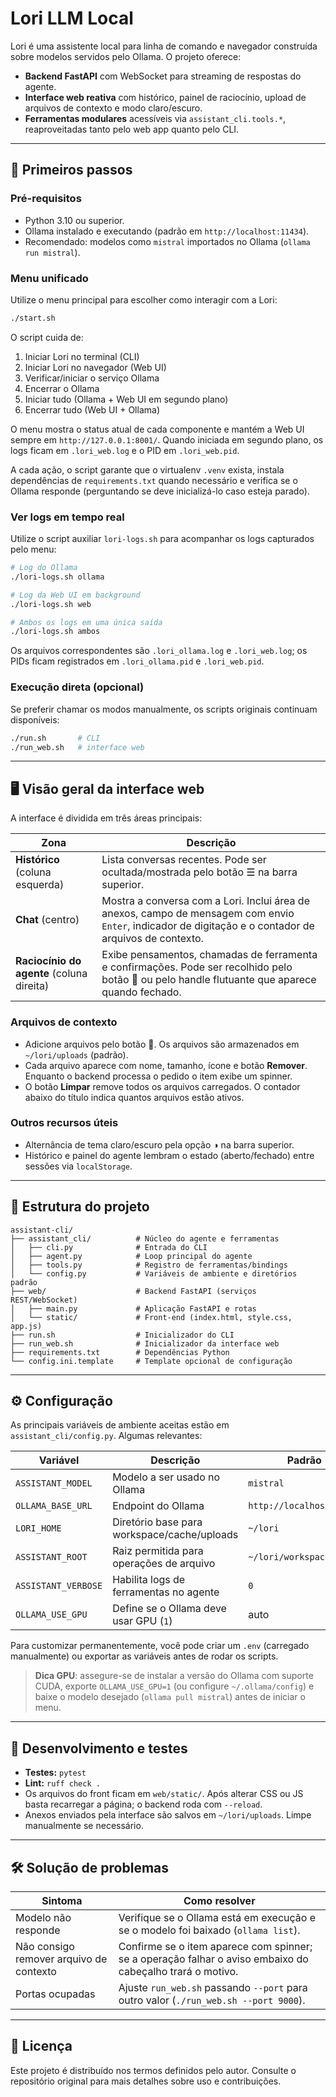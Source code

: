 # Lori LLM Local

Lori é uma assistente local para linha de comando e navegador construída sobre modelos servidos pelo Ollama. O projeto oferece:

- **Backend FastAPI** com WebSocket para streaming de respostas do agente.
- **Interface web reativa** com histórico, painel de raciocínio, upload de arquivos de contexto e modo claro/escuro.
- **Ferramentas modulares** acessíveis via `assistant_cli.tools.*`, reaproveitadas tanto pelo web app quanto pelo CLI.

---

## 🚀 Primeiros passos

### Pré-requisitos

- Python 3.10 ou superior.
- Ollama instalado e executando (padrão em `http://localhost:11434`).
- Recomendado: modelos como `mistral` importados no Ollama (`ollama run mistral`).

### Menu unificado

Utilize o menu principal para escolher como interagir com a Lori:

```bash
./start.sh
```

O script cuida de:

1. Iniciar Lori no terminal (CLI)
2. Iniciar Lori no navegador (Web UI)
3. Verificar/iniciar o serviço Ollama
4. Encerrar o Ollama
5. Iniciar tudo (Ollama + Web UI em segundo plano)
6. Encerrar tudo (Web UI + Ollama)

O menu mostra o status atual de cada componente e mantém a Web UI sempre em `http://127.0.0.1:8001/`. Quando iniciada em segundo plano, os logs ficam em `.lori_web.log` e o PID em `.lori_web.pid`.

A cada ação, o script garante que o virtualenv `.venv` exista, instala dependências de `requirements.txt` quando necessário e verifica se o Ollama responde (perguntando se deve inicializá-lo caso esteja parado).

### Ver logs em tempo real

Utilize o script auxiliar `lori-logs.sh` para acompanhar os logs capturados pelo menu:

```bash
# Log do Ollama
./lori-logs.sh ollama

# Log da Web UI em background
./lori-logs.sh web

# Ambos os logs em uma única saída
./lori-logs.sh ambos
```

Os arquivos correspondentes são `.lori_ollama.log` e `.lori_web.log`; os PIDs ficam registrados em `.lori_ollama.pid` e `.lori_web.pid`.

### Execução direta (opcional)

Se preferir chamar os modos manualmente, os scripts originais continuam disponíveis:

```bash
./run.sh       # CLI
./run_web.sh   # interface web
```

---

## 🖥️ Visão geral da interface web

A interface é dividida em três áreas principais:

| Zona | Descrição |
| --- | --- |
| **Histórico** (coluna esquerda) | Lista conversas recentes. Pode ser ocultada/mostrada pelo botão ☰ na barra superior. |
| **Chat** (centro) | Mostra a conversa com a Lori. Inclui área de anexos, campo de mensagem com envio `Enter`, indicador de digitação e o contador de arquivos de contexto. |
| **Raciocínio do agente** (coluna direita) | Exibe pensamentos, chamadas de ferramenta e confirmações. Pode ser recolhido pelo botão 🧠 ou pelo handle flutuante que aparece quando fechado. |

### Arquivos de contexto

- Adicione arquivos pelo botão 📎. Os arquivos são armazenados em `~/lori/uploads` (padrão).
- Cada arquivo aparece com nome, tamanho, ícone e botão **Remover**. Enquanto o backend processa o pedido o item exibe um spinner.
- O botão **Limpar** remove todos os arquivos carregados. O contador abaixo do título indica quantos arquivos estão ativos.

### Outros recursos úteis

- Alternância de tema claro/escuro pela opção ◑ na barra superior.
- Histórico e painel do agente lembram o estado (aberto/fechado) entre sessões via `localStorage`.

---

## 📁 Estrutura do projeto

```
assistant-cli/
├── assistant_cli/          # Núcleo do agente e ferramentas
│   ├── cli.py              # Entrada do CLI
│   ├── agent.py            # Loop principal do agente
│   ├── tools.py            # Registro de ferramentas/bindings
│   └── config.py           # Variáveis de ambiente e diretórios padrão
├── web/                    # Backend FastAPI (serviços REST/WebSocket)
│   ├── main.py             # Aplicação FastAPI e rotas
│   └── static/             # Front-end (index.html, style.css, app.js)
├── run.sh                  # Inicializador do CLI
├── run_web.sh              # Inicializador da interface web
├── requirements.txt        # Dependências Python
└── config.ini.template     # Template opcional de configuração
```

---

## ⚙️ Configuração

As principais variáveis de ambiente aceitas estão em `assistant_cli/config.py`. Algumas relevantes:

| Variável | Descrição | Padrão |
| --- | --- | --- |
| `ASSISTANT_MODEL` | Modelo a ser usado no Ollama | `mistral` |
| `OLLAMA_BASE_URL` | Endpoint do Ollama | `http://localhost:11434` |
| `LORI_HOME` | Diretório base para workspace/cache/uploads | `~/lori` |
| `ASSISTANT_ROOT` | Raiz permitida para operações de arquivo | `~/lori/workspace` |
| `ASSISTANT_VERBOSE` | Habilita logs de ferramentas no agente | `0` |
| `OLLAMA_USE_GPU` | Define se o Ollama deve usar GPU (`1`) | auto |

Para customizar permanentemente, você pode criar um `.env` (carregado manualmente) ou exportar as variáveis antes de rodar os scripts.

> **Dica GPU**: assegure-se de instalar a versão do Ollama com suporte CUDA, exporte `OLLAMA_USE_GPU=1` (ou configure `~/.ollama/config`) e baixe o modelo desejado (`ollama pull mistral`) antes de iniciar o menu.

---

## 🧪 Desenvolvimento e testes

- **Testes:** `pytest`
- **Lint:** `ruff check .`
- Os arquivos do front ficam em `web/static/`. Após alterar CSS ou JS basta recarregar a página; o backend roda com `--reload`.
- Anexos enviados pela interface são salvos em `~/lori/uploads`. Limpe manualmente se necessário.

---

## 🛠️ Solução de problemas

| Sintoma | Como resolver |
| --- | --- |
| Modelo não responde | Verifique se o Ollama está em execução e se o modelo foi baixado (`ollama list`). |
| Não consigo remover arquivo de contexto | Confirme se o item aparece com spinner; se a operação falhar o aviso embaixo do cabeçalho trará o motivo. |
| Portas ocupadas | Ajuste `run_web.sh` passando `--port` para outro valor (`./run_web.sh --port 9000`). |

---

## 📄 Licença

Este projeto é distribuído nos termos definidos pelo autor. Consulte o repositório original para mais detalhes sobre uso e contribuições.
